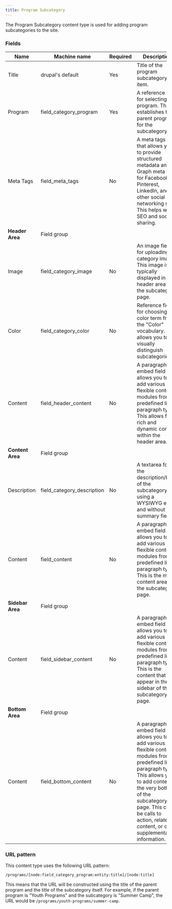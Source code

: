 ```yaml
---
title: Program Subcategory
---
```


The Program Subcategory content type is used for adding program subcategories to the site.

### Fields

| Name            | Machine name            | Required | Description                                                                                                                                                                                                                                                                                                                                                                                                                                                |
|-----------------|-------------------------|----------|----------------------------------------------------------------------------------------------------------------------------------------------------------------------------------------------------------------------------------------------------------------------------------------------------------------------------------------------------------------------------------------------------------------------------------------------------------------|
| Title           | drupal's default         | Yes      | Title of the program subcategory item.                                                                                                                                                                                                                                                                                                                                                                                                                   |
| Program         | field\_category_program | Yes      | A reference field for selecting the program. This establishes the parent program for the subcategory.                                                                                                                                                                                                                                                                                                                                                      |
| Meta Tags       | field\_meta_tags        | No       | A meta tags field that allows you to provide structured metadata and Graph meta tags for Facebook, Pinterest, LinkedIn, and other social networking sites. This helps with SEO and social sharing.                                                                                                                                                                                                                                                       |
| **Header Area** | Field group             |          |                                                                                                                                                                                                                                                                                                                                                                                                                                                              |
| Image           | field\_category_image   | No       | An image field for uploading the category image.  This image is typically displayed in the header area of the subcategory page.                                                                                                                                                                                                                                                                                                                         |
| Color           | field\_category_color   | No       | Reference field for choosing a color term from the "Color" vocabulary. This allows you to visually distinguish subcategories.                                                                                                                                                                                                                                                                                                                             |
| Content         | field\_header_content   | No       | A paragraph embed field that allows you to add various flexible content modules from a predefined list of paragraph types. This allows for rich and dynamic content within the header area.                                                                                                                                                                                                                                                                |
| **Content Area**| Field group             |          |                                                                                                                                                                                                                                                                                                                                                                                                                                                              |
| Description     | field\_category_description | No       | A textarea for the description/body of the subcategory, using a WYSIWYG editor and without a summary field.                                                                                                                                                                                                                                                                                                                                           |
| Content         | field_content           | No       | A paragraph embed field that allows you to add various flexible content modules from a predefined list of paragraph types. This is the main content area of the subcategory page.                                                                                                                                                                                                                                                                          |
| **Sidebar Area**| Field group             |          |                                                                                                                                                                                                                                                                                                                                                                                                                                                              |
| Content         | field\_sidebar_content  | No       | A paragraph embed field that allows you to add various flexible content modules from a predefined list of paragraph types. This is the content that will appear in the sidebar of the subcategory page.                                                                                                                                                                                                                                                         |
| **Bottom Area** | Field group             |          |                                                                                                                                                                                                                                                                                                                                                                                                                                                              |
| Content         | field\_bottom_content   | No       | A paragraph embed field that allows you to add various flexible content modules from a predefined list of paragraph types.  This allows you to add content to the very bottom of the subcategory page. This could be calls to action, related content, or other supplemental information.                                                                                                                                                                    |

### URL pattern

This content type uses the following URL pattern:

`/programs/[node:field_category_program:entity:title]/[node:title]`

This means that the URL will be constructed using the title of the parent program and the title of the subcategory itself.  For example, if the parent program is "Youth Programs" and the subcategory is "Summer Camp", the URL would be `/programs/youth-programs/summer-camp`.
